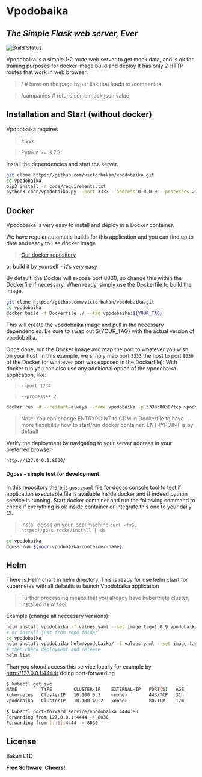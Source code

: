 # Vpodobaika
## _The Simple Flask web server, Ever_

![Build Status](https://github.com/victorbakan/vpodobaika/actions/workflows/vpodobaika-main.yaml/badge.svg)

Vpodobaika is a simple 1-2 route web server to get mock data, and is ok for training purposes for docker image build and deploy
It has only 2 HTTP routes that work in web browser: 
> / # have on the page hyper link that leads to /companies

> /companies # retuns some mock json value


## Installation and Start (without docker)

Vpodobaika requires 
> Flask

> Python >= 3.7.3

Install the dependencies and start the server.

```sh
git clone https://github.com/victorbakan/vpodobaika.git
cd vpodobaika
pip3 install -r code/requirements.txt
python3 code/vpodobaika.py --port 3333 --address 0.0.0.0 --processes 2 --debug=true
```

## Docker
Vpodobaika is very easy to install and deploy in a Docker container.

We have regular automatic builds for this application and you can find up to date and ready to use docker image 
> [Our docker repository](https://hub.docker.com/repository/docker/bakan/vpodobaika) 

or build it by yourself - it's very easy

By default, the Docker will expose port 8030, so change this within the
Dockerfile if necessary. When ready, simply use the Dockerfile to
build the image.

```sh
git clone https://github.com/victorbakan/vpodobaika.git
cd vpodobaika
docker build -f Dockerfile ./ --tag vpodobaika:${YOUR_TAG}
```

This will create the vpodobaika image and pull in the necessary dependencies.
Be sure to swap out ${YOUR_TAG} with the actual version of vpodobaika.

Once done, run the Docker image and map the port to whatever you wish on
your host. In this example, we simply map port `3333` the host to
port `8030` of the Docker (or whatever port was exposed in the Dockerfile):
With docker run you can also use any additional option of the vpodobaika application, like:
> `--port 1234`

> `--processes 2`

```sh
docker run -d --restart=always --name vpodobaika -p 3333:8030/tcp vpodobaika:latest --port 8030 --processes 2
```
> Note: You can change ENTRYPOINT to CDM in Dockerfile to have more flaxability how to start/run docker container. ENTRYPOINT is by default

Verify the deployment by navigating to your server address in
your preferred browser.

```sh
http://127.0.0.1:8030/
```
#### Dgoss - simple test for development
In this repository there is `goss.yaml` file for dgoss console tool to test if application executable file is available inside docker and if indeed python service is running. Start docker container and run the following command to check if everything is ok inside container or integrate this one to your daily CI. 

> Install dgoss on your local machine
```curl -fsSL https://goss.rocks/install | sh```

```sh
cd vpodobaika
dgoss run ${your-vpodobaika-container-name}
```

## Helm 

There is Helm chart in helm directory. This is ready for use helm chart for kubernetes with all defaults to launch Vpodobaika application

> Further processing means that you already have kubertnete cluster, installed helm tool 

Example (change all neccesary versions):
```sh
helm install vpodobaika -f values.yaml --set image.tag=1.0.9 vpodobaika-1.0.0.tgz
# or install just from repo folder
cd vpodobaika
helm install vpodobaika helm/vpodobaika/ -f values.yaml --set image.tag=1.0.9
# then check deployment and release
helm list
```
Than you shoud access this service locally for example by http://127.0.0.1:4444/ doing port-forwarding
```sh
$ kubectl get svc
NAME         TYPE        CLUSTER-IP    EXTERNAL-IP   PORT(S)   AGE
kubernetes   ClusterIP   10.100.0.1    <none>        443/TCP   31h
vpodobaika   ClusterIP   10.100.49.2   <none>        80/TCP    17m

$ kubectl port-forward service/vpodobaika 4444:80
Forwarding from 127.0.0.1:4444 -> 8030
Forwarding from [::1]:4444 -> 8030
```




## License

Bakan LTD

**Free Software, Cheers!**
